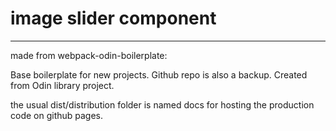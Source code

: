 # image slider component
---
made from webpack-odin-boilerplate:

Base boilerplate for new projects. Github repo is also a backup. Created from Odin library project.

the usual dist/distribution folder is named docs for hosting the production code on github pages.

